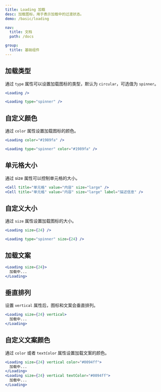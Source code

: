 ```yaml
---
title: Loading 加载
desc: 加载图标，用于表示加载中的过渡状态。
demo: /basic/loading

nav:
  title: 文档
  path: /docs

group:
  title: 基础组件
---
```


## 加载类型

通过 `type` 属性可以设置加载图标的类型，默认为 `circular`，可选值为 `spinner`。

```jsx
<Loading />

<Loading type="spinner" />
```

## 自定义颜色

通过 `color` 属性设置加载图标的颜色。

```jsx
<Loading color="#1989fa" />

<Loading type="spinner" color="#1989fa" />
```

## 单元格大小

通过 size 属性可以控制单元格的大小。

```jsx
<Cell title="单元格" value="内容" size="large" />
<Cell title="单元格" value="内容" size="large" label="描述信息" />
```

## 自定义大小

通过 `size` 属性设置加载图标的大小。

```jsx
<Loading size={24} />

<Loading type="spinner" size={24} />
```

## 加载文案

```jsx
<Loading size={24}>
  加载中...
</Loading>
```

## 垂直排列

设置 `vertical` 属性后，图标和文案会垂直排列。

```jsx
<Loading size={24} vertical>
  加载中...
</Loading>
```

## 自定义文案颜色

通过 `color` 或者 `textColor` 属性设置加载文案的颜色。

```jsx
<Loading size={24} vertical color="#0094ff">
  加载中...
</Loading>
<Loading size={24} vertical textColor="#0094ff">
  加载中...
</Loading>
```
